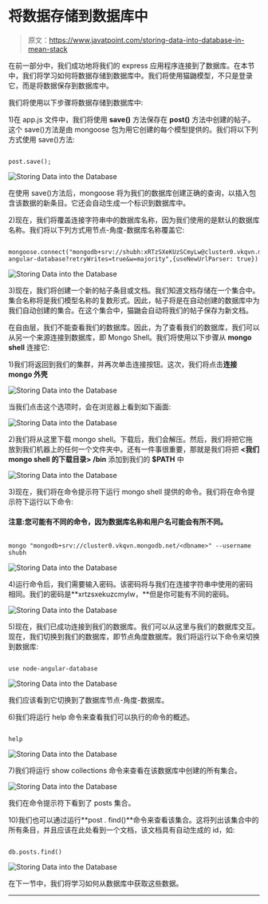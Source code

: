 # 将数据存储到数据库中

> 原文：<https://www.javatpoint.com/storing-data-into-database-in-mean-stack>

在前一部分中，我们成功地将我们的 express 应用程序连接到了数据库。在本节中，我们将学习如何将数据存储到数据库中。我们将使用猫鼬模型，不只是登录它，而是将数据保存到数据库中。

我们将使用以下步骤将数据存储到数据库中:

1)在 app.js 文件中，我们将使用 **save()** 方法保存在 **post()** 方法中创建的帖子。这个 save()方法是由 mongoose 包为用它创建的每个模型提供的。我们将以下列方式使用 save()方法:

```

post.save();

```

![Storing Data into the Database](img/7bcea965fd2ecb15103a5a278841eeda.png)

在使用 save()方法后，mongoose 将为我们的数据库创建正确的查询，以插入包含该数据的新条目。它还会自动生成一个标识到数据库中。

2)现在，我们将覆盖连接字符串中的数据库名称，因为我们使用的是默认的数据库名称。我们将以下列方式用节点-角度-数据库名称覆盖它:

```

mongoose.connect("mongodb+srv://shubh:xRTzSXeKUzSCmyLw@cluster0.vkqvn.mongodb.net/node-angular-database?retryWrites=true&w=majority",{useNewUrlParser: true})

```

![Storing Data into the Database](img/ef50718c95978a11cf6e0ff0388b2802.png)

3)现在，我们将创建一个新的帖子条目或文档。我们知道文档存储在一个集合中。集合名称将是我们模型名称的复数形式。因此，帖子将是在自动创建的数据库中为我们自动创建的集合。在这个集合中，猫鼬会自动将我们的帖子保存为新文档。

在自由层，我们不能查看我们的数据库。因此，为了查看我们的数据库，我们可以从另一个来源连接到数据库，即 Mongo Shell。我们将使用以下步骤从 **mongo shell** 连接它:

1)我们将返回到我们的集群，并再次单击连接按钮。这次，我们将点击**连接 mongo 外壳**

![Storing Data into the Database](img/3addaa77bd51e437106f5163c3db6815.png)

当我们点击这个选项时，会在浏览器上看到如下画面:

![Storing Data into the Database](img/7edd6b1a61b38819542faa33b578fdd5.png)

2)我们将从这里下载 mongo shell。下载后，我们会解压。然后，我们将把它拖放到我们机器上的任何一个文件夹中。还有一件事很重要，那就是我们将把 **<我们 mongo shell 的下载目录> /bin** 添加到我们的 **$PATH** 中

![Storing Data into the Database](img/d5555f3a6631230aca219de15b6c8165.png)

3)现在，我们将在命令提示符下运行 mongo shell 提供的命令。我们将在命令提示符下运行以下命令:

#### 注意:您可能有不同的命令，因为数据库名称和用户名可能会有所不同。

```

mongo "mongodb+srv://cluster0.vkqvn.mongodb.net/<dbname>" --username shubh

```

![Storing Data into the Database](img/8a7e129bf9c4703649265bfcea31b6ca.png)

4)运行命令后，我们需要输入密码。该密码将与我们在连接字符串中使用的密码相同。我们的密码是**xrtzsxekuzcmylw，**但是你可能有不同的密码。

![Storing Data into the Database](img/50286c01e98b682965e2e8e0576e6e8e.png)

5)现在，我们已成功连接到我们的数据库。我们可以从这里与我们的数据库交互。现在，我们切换到我们的数据库，即节点角度数据库。我们将运行以下命令来切换到数据库:

```

use node-angular-database

```

![Storing Data into the Database](img/ad8d407ccfa14f657d683579fcd64cfa.png)

我们应该看到它切换到了数据库节点-角度-数据库。

6)我们将运行 help 命令来查看我们可以执行的命令的概述。

```

help

```

![Storing Data into the Database](img/05b84679861a8be01fb2c63670c4a77b.png)

7)我们将运行 show collections 命令来查看在该数据库中创建的所有集合。

![Storing Data into the Database](img/476600dabfd526ed252faaa4c7dcf461.png)

我们在命令提示符下看到了 posts 集合。

10)我们也可以通过运行**post . find()**命令来查看该集合。这将列出该集合中的所有条目，并且应该在此处看到一个文档，该文档具有自动生成的 id，如:

```

db.posts.find()

```

![Storing Data into the Database](img/3819cdf0ae9e7099a3330c5296c803a6.png)

在下一节中，我们将学习如何从数据库中获取这些数据。

* * *